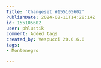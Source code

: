 ```yaml
---
Title: 'Changeset #155105602'
PublishDate: 2024-08-11T14:28:14Z
id: 155105602
user: phlustik
comment: Added tags
created_by: Vespucci 20.0.6.0
tags:
- Montenegro

---
```

